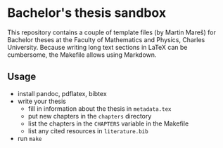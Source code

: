 # Bachelor's thesis sandbox

This repository contains a couple of template files (by Martin Mareš) for 
Bachelor theses at the Faculty of Mathematics and Physics, Charles University. 
Because writing long text sections in LaTeX can be cumbersome, the Makefile 
allows using Markdown.

## Usage

- install pandoc, pdflatex, bibtex
- write your thesis
	- fill in information about the thesis in `metadata.tex`
	- put new chapters in the `chapters` directory
	- list the chapters in the `CHAPTERS` variable in the Makefile
	- list any cited resources in `literature.bib`
- run `make`
